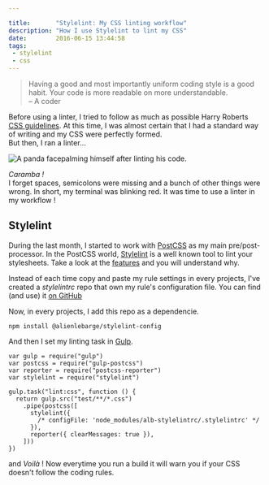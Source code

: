 ```yaml
---

title:       "Stylelint: My CSS linting workflow"
description: "How I use Stylelint to lint my CSS"
date:        2016-06-15 13:44:58
tags:
 - stylelint
 - css
---
```


> Having a good and most importantly uniform coding style is a good habit. Your code is more readable on more understandable.  
> &ndash; A coder

Before using a linter, I tried to follow as much as possible Harry Roberts [CSS guidelines](https://cssguidelin.es/). At this time, I was almost certain that I had a standard way of writing and my CSS were perfectly formed.  
But then, I ran a linter...

![A panda facepalming himself after linting his code.](https://i.giphy.com/14aUO0Mf7dWDXW.gif)

<span lang="es">*Caramba !*</span>  
I forget spaces, semicolons were missing and a bunch of other things were wrong. In short, my terminal was blinking red.
It was time to use a linter in my workflow !

## Stylelint

During the last month, I started to work with [PostCSS](https://github.com/postcss/postcss) as my main pre/post-processor.
In the PostCSS world, [Stylelint](https://stylelint.io) is a well known tool to lint your stylesheets. Take a look at the [features](https://stylelint.io/#features) and you will understand why.

Instead of each time copy and paste my rule settings in every projects, I've created a *stylelintrc* repo that own my rule's configuration file. You can find (and use) it [on GitHub](https://github.com/alienlebarge/stylelint-config)

Now, in every projects, I add this repo as a dependencie.

    npm install @alienlebarge/stylelint-config

And then I set my linting task in [Gulp](https://gulpjs.com/).

    var gulp = require("gulp")
    var postcss = require("gulp-postcss")
    var reporter = require("postcss-reporter")
    var stylelint = require("stylelint")

    gulp.task("lint:css", function () {
      return gulp.src("test/**/*.css")
        .pipe(postcss([
          stylelint({
            /* configFile: 'node_modules/alb-stylelintrc/.stylelintrc' */
          }),
          reporter({ clearMessages: true }),
        ]))
    })

and *Voilà* !
Now everytime you run a build it will warn you if your CSS doesn't follow the coding rules.
